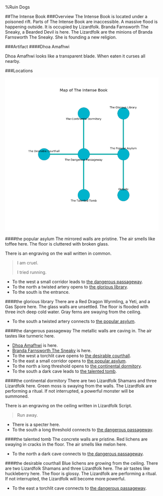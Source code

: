 %Ruin Dogs

##The Intense Book
###Overview
The Intense Book is located under a poisoned rift. Parts of The Intense Book are inaccessible. A massive flood is happening outside. It is occupied by Lizardfolk. <a name="Branda-Farnsworth-The-Sneaky"></a>Branda Farnsworth The Sneaky, a Bearded Devil is here. The Lizardfolk are the minions of Branda Farnsworth The Sneaky. She  is founding a new religion. 



###Artifact
####<a name="Dhoa-Amafhwi"></a>Dhoa Amafhwi


Dhoa Amafhwi looks like a transparent blade. When eaten it curses all nearby. 





###Locations


![](../v2/images/The-Intense-Book.png)

####<a name="the-popular-asylum"></a>the popular asylum
The mirrored walls are pristine. The air smells like toffee here. The floor is cluttered with broken glass. 

There is an engraving on the wall written in common. 

> I am cruel.
>
> I tried running.
>


* To the west a small corridor leads to [the dangerous passageway](#the-dangerous-passageway).
* To the north a twisted artery opens to [the glorious library](#the-glorious-library).
* To the south is the entrance.


####<a name="the-glorious-library"></a>the glorious library
There are a Red Dragon Wyrmling, a Yeti, and a Gas Spore here. The glass walls are unsettled. The floor is flooded with three inch deep cold water. Gray ferns are swaying from the ceiling. 



* To the south a twisted artery connects to [the popular asylum](#the-popular-asylum).


####<a name="the-dangerous-passageway"></a>the dangerous passageway
The metallic walls are caving in. The air tastes like turmeric here. 



* [Dhoa Amafhwi](#Dhoa-Amafhwi) is here.
* [Branda Farnsworth The Sneaky](#Branda-Farnsworth-The-Sneaky) is here.
* To the west a torchlit cave opens to [the desirable courthall](#the-desirable-courthall).
* To the east a small corridor opens to [the popular asylum](#the-popular-asylum).
* To the north a long threshold opens to [the continental dormitory](#the-continental-dormitory).
* To the south a dark cave leads to [the talented tomb](#the-talented-tomb).


####<a name="the-continental-dormitory"></a>the continental dormitory
There are two Lizardfolk Shamans and three Lizardfolk here. Green moss is swaying from the walls. The Lizardfolk are performing a ritual. If not interrupted, a powerful monster will be summoned. 

There is an engraving on the ceiling written in Lizardfolk Script. 

> Run away.
>


* There is a specter here.
* To the south a long threshold connects to [the dangerous passageway](#the-dangerous-passageway).


####<a name="the-talented-tomb"></a>the talented tomb
The concrete walls are pristine. Red lichens are swaying in cracks in the floor. The air smells like melon here. 



* To the north a dark cave connects to [the dangerous passageway](#the-dangerous-passageway).


####<a name="the-desirable-courthall"></a>the desirable courthall
Blue lichens are growing from the ceiling. There are two Lizardfolk Shamans and three Lizardfolk here. The air tastes like huckleberry here. The floor is glossy. The Lizardfolk are performing a ritual. If not interrupted, the Lizardfolk will become more powerful. 



* To the east a torchlit cave connects to [the dangerous passageway](#the-dangerous-passageway).


